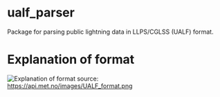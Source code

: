 # ualf_parser
Package for parsing public lightning data in LLPS/CGLSS (UALF) format.

# Explanation of format
![Explanation of format](https://api.met.no/images/UALF_format.png)
source: https://api.met.no/images/UALF_format.png
